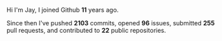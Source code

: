 Hi I'm Jay, I joined Github **11** years ago.

Since then I've pushed **2103** commits, opened **96** issues, submitted **255** pull requests, and contributed to **22** public repositories.
